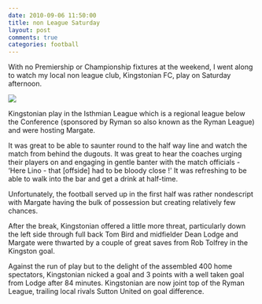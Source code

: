 ```yaml
---
date: 2010-09-06 11:50:00
title: non League Saturday
layout: post
comments: true
categories: football
---
```

With no Premiership or Championship fixtures at the weekend, I went
along to watch my local non league club, Kingstonian FC, play on
Saturday afternoon.

<a href="http://picasaweb.google.com/lh/photo/cBagHm9kkAzgAgRetVL0TA?feat=embedwebsite"><img src="http://lh3.ggpht.com/_l2uGy1RGCiE/TITRcFe6s-I/AAAAAAAABnM/SbHHvKLtzJ4/s400/KFC.jpg" /></a>

Kingstonian play in the Isthmian League which is a regional league below
the Conference (sponsored by Ryman so also known as the Ryman League)
and were hosting Margate.

It was great to be able to saunter round to the half way line and watch
the match from behind the dugouts. It was great to hear the coaches
urging their players on and engaging in gentle banter with the match
officials - ‘Here Lino - that [offside] had to be bloody close !' It was
refreshing to be able to walk into the bar and get a drink at half-time.

Unfortunately, the football served up in the first half was rather
nondescript with Margate having the bulk of possession but creating
relatively few chances.

After the break, Kingstonian offered a little more threat, particularly
down the left side through full back Tom Bird and midfielder Dean Lodge
and Margate were thwarted by a couple of great saves from Rob Tolfrey in
the Kingston goal.

Against the run of play but to the delight of the assembled 400 home
spectators, Kingstonian nicked a goal and 3 points with a well taken
goal from Lodge after 84 minutes. Kingstonian are now joint top of the
Ryman League, trailing local rivals Sutton United on goal difference.
